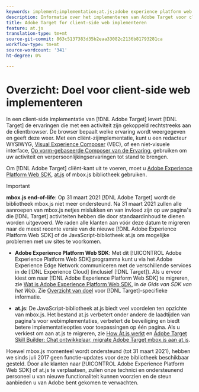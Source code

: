 ```yaml
---
keywords: implement;implementation;at.js;adobe experience platform web sdk;aep web sdk
description: Informatie over het implementeren van Adobe Target voor client-side web met at.js.
title: Adobe Target for client-side web implementeren
feature: at.js
translation-type: tm+mt
source-git-commit: 863c5137383d35b2eaa33082c2136b81793281ca
workflow-type: tm+mt
source-wordcount: '341'
ht-degree: 0%

---
```



# Overzicht: Doel voor client-side web implementeren

In een client-side implementatie van [!DNL Adobe Target] levert [!DNL Target] de ervaringen die met een activiteit zijn gekoppeld rechtstreeks aan de clientbrowser. De browser bepaalt welke ervaring wordt weergegeven en geeft deze weer. Met een cliënt-zijimplementatie, kunt u een redacteur WYSIWYG, [Visual Experience Composer](/help/c-experiences/c-visual-experience-composer/visual-experience-composer.md) (VEC), of een niet-visuele interface, [Op vorm-gebaseerde Composer van de Ervaring](/help/c-experiences/form-experience-composer.md), gebruiken om uw activiteit en verpersoonlijkingservaringen tot stand te brengen.

Om [!DNL Adobe Target] cliënt-kant uit te voeren, moet u [Adobe Experience Platform Web SDK](https://experienceleague.adobe.com/docs/experience-platform/edge/home.html), [at.js](/help/c-implementing-target/c-implementing-target-for-client-side-web/c-how-atjs-works/how-atjs-works.md) of mbox.js bibliotheek gebruiken.

>[!IMPORTANT]
>
>**mbox.js end-of-life**: Op 31 maart 2021  [!DNL Adobe Target] wordt de bibliotheek mbox.js niet meer ondersteund. Na 31 maart 2021 zullen alle aanroepen van mbox.js netjes mislukken en van invloed zijn op uw pagina&#39;s die [!DNL Target] activiteiten hebben die door standaardinhoud te dienen worden uitgevoerd. We raden alle klanten aan vóór deze datum te migreren naar de meest recente versie van de nieuwe [!DNL Adobe Experience Platform Web SDK] of de JavaScript-bibliotheek at.js om mogelijke problemen met uw sites te voorkomen.
>
>* **Adobe Experience Platform Web SDK**: Met dit  [!UICONTROL Adobe Experience Platform Web SDK] programma kunt u via het Adobe Experience Edge Network communiceren met de verschillende services in de  [!DNL Experience Cloud] (inclusief  [!DNL Target]). Als u ervoor kiest om naar [!DNL Adobe Experience Platform Web SDK] te migreren, zie [Wat is Adobe Experience Platform Web SDK](https://experienceleague.adobe.com/docs/experience-platform/edge/home.html), in *de Gids van SDK van het Web*. Zie [Overzicht van doel](https://experienceleague.adobe.com/docs/experience-platform/edge/personalization/adobe-target/target-overview.html) voor [!DNL Target]-specifieke informatie.
   >
   >
* **at.js**: De JavaScript-bibliotheek at.js biedt veel voordelen ten opzichte van mbox.js. Het bestand at.js verbetert onder andere de laadtijden van pagina&#39;s voor webimplementaties, verbetert de beveiliging en biedt betere implementatieopties voor toepassingen op één pagina. Als u verkiest om aan at.js te migreren, zie [How At.js werkt](/help/c-implementing-target/c-implementing-target-for-client-side-web/c-how-atjs-works/how-atjs-works.md) en [Adobe Target Skill Builder: Chat ontwikkelaar, migrate Adobe Target mbox.js aan at.js](https://seminars.adobeconnect.com/ptdo6mfo6qn6/?proto=true).
>
>
Hoewel mbox.js momenteel wordt ondersteund (tot 31 maart 2021), hebben we sinds juli 2017 geen functie-updates voor deze bibliotheek beschikbaar gesteld. Door alle klanten naar [!UICONTROL Adobe Experience Platform Web SDK] of at.js te verplaatsen, zullen onze technici en ondersteunend personeel u van nieuwe functionaliteit kunnen voorzien en de steun aanbieden u van Adobe bent gekomen te verwachten.
